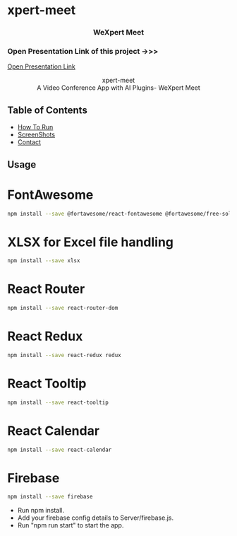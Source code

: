 # xpert-meet

<p align="center"> 
  <h3 align="center">WeXpert Meet </h3>

  <h3>Open Presentation Link of this project ->>></h3>
  <a href="https://www.canva.com/design/DAGMC-wVS6Q/T7J-0ljiLsPT_Ya-FWZNhw/view?utm_content=DAGMC-wVS6Q&utm_campaign=designshare&utm_medium=link&utm_source=editor">Open Presentation Link</a>

  <p align="center">
    xpert-meet
    <br />  
     A Video Conference App with AI Plugins- WeXpert Meet
    <br />
  </p>
</p>

<!-- TABLE OF CONTENTS -->

## Table of Contents

- [How To Run](#usage)
- [ScreenShots](#demo)
- [Contact](#contact)

<!-- tutorial -->

<!-- Prerequisites -->

## Usage
<!-- install dependencies -->
# FontAwesome
```bash
npm install --save @fortawesome/react-fontawesome @fortawesome/free-solid-svg-icons
```

# XLSX for Excel file handling
```bash
npm install --save xlsx
```

# React Router
```bash
npm install --save react-router-dom
```

# React Redux
```bash
npm install --save react-redux redux
```

# React Tooltip
```bash
npm install --save react-tooltip
```

# React Calendar
```bash
npm install --save react-calendar
```

# Firebase
```bash
npm install --save firebase
```

<!-- run below commands -->
- Run npm install.
- Add your firebase config details to Server/firebase.js.
- Run "npm run start" to start the app.


